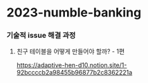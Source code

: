 # 2023-numble-banking

### 기술적 issue 해결 과정
1. 친구 테이블을 어떻게 만들어야 할까? - 1편
   
    https://adaptive-hen-d10.notion.site/1-92bccccb2a98455b96877b2c8362221a